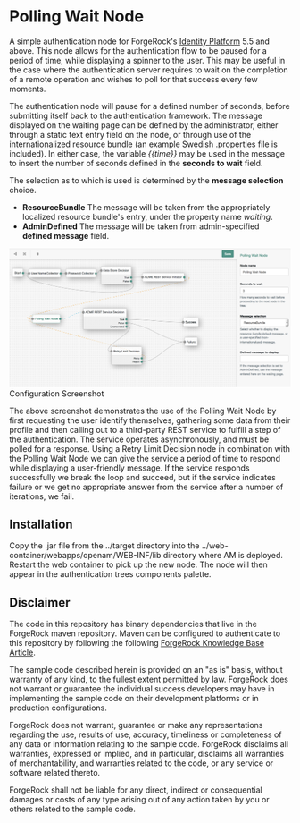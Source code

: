 <!--
 * The contents of this file are subject to the terms of the Common Development and
 * Distribution License (the License). You may not use this file except in compliance with the
 * License.
 *
 * You can obtain a copy of the License at legal/CDDLv1.0.txt. See the License for the
 * specific language governing permission and limitations under the License.
 *
 * When distributing Covered Software, include this CDDL Header Notice in each file and include
 * the License file at legal/CDDLv1.0.txt. If applicable, add the following below the CDDL
 * Header, with the fields enclosed by brackets [] replaced by your own identifying
 * information: "Portions copyright [year] [name of copyright owner]".
 *
 * Copyright 2017 ForgeRock AS.
 * Portions copyright 2018 David Luna.
-->
# Polling Wait Node

A simple authentication node for ForgeRock's [Identity Platform][forgerock_platform] 5.5 and above. This node allows for the authentication flow to be paused for a period of time, while displaying a spinner to the user. This may be useful in the case where the authentication server requires to wait on the completion of a remote operation and wishes to poll for that success every few moments.

The authentication node will pause for a defined number of seconds, before submitting itself back to the authentication framework. The message displayed on the waiting page can be defined by the administrator, either through a static text entry field on the node, or through use of the internationalized resource bundle (an example Swedish .properties file is included). In either case, the variable _{{time}}_ may be used in the message to insert the number of seconds defined in the **seconds to wait** field.

The selection as to which is used is determined by the **message selection** choice.

* **ResourceBundle** The message will be taken from the appropriately localized resource bundle's entry, under the property name _waiting_.
* **AdminDefined** The message will be taken from admin-specified **defined message** field.

![ScreenShot](./example.png)
Configuration Screenshot

The above screenshot demonstrates the use of the Polling Wait Node by first requesting the user identify themselves, gathering some data from their profile and then calling out to a third-party REST service to fulfill a step of the authentication. The service operates asynchronously, and must be polled for a response. Using a Retry Limit Decision node in combination with the Polling Wait Node we can give the service a period of time to respond while displaying a user-friendly message. If the service responds successfully we break the loop and succeed, but if the service indicates failure or we get no appropriate answer from the service after a number of iterations, we fail.

## Installation

Copy the .jar file from the ../target directory into the ../web-container/webapps/openam/WEB-INF/lib directory where AM is deployed.  Restart the web container to pick up the new node.  The node will then appear in the authentication trees components palette.

## Disclaimer

The code in this repository has binary dependencies that live in the ForgeRock maven repository. Maven can be configured to authenticate to this repository by following the following [ForgeRock Knowledge Base Article](https://backstage.forgerock.com/knowledge/kb/article/a74096897).
        
The sample code described herein is provided on an "as is" basis, without warranty of any kind, to the fullest extent permitted by law. ForgeRock does not warrant or guarantee the individual success developers may have in implementing the sample code on their development platforms or in production configurations.

ForgeRock does not warrant, guarantee or make any representations regarding the use, results of use, accuracy, timeliness or completeness of any data or information relating to the sample code. ForgeRock disclaims all warranties, expressed or implied, and in particular, disclaims all warranties of merchantability, and warranties related to the code, or any service or software related thereto.

ForgeRock shall not be liable for any direct, indirect or consequential damages or costs of any type arising out of any action taken by you or others related to the sample code.

[forgerock_platform]: https://www.forgerock.com/platform/  
